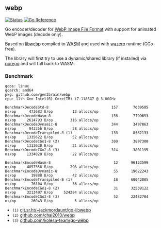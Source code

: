 ## webp
[![Status](https://github.com/gen2brain/webp/actions/workflows/test.yml/badge.svg)](https://github.com/gen2brain/webp/actions)
[![Go Reference](https://pkg.go.dev/badge/github.com/gen2brain/webp.svg)](https://pkg.go.dev/github.com/gen2brain/webp)

Go encoder/decoder for [WebP Image File Format](https://en.wikipedia.org/wiki/WebP) with support for animated WebP images (decode only).

Based on [libwebp](https://github.com/webmproject/libwebp) compiled to [WASM](https://en.wikipedia.org/wiki/WebAssembly) and used with [wazero](https://wazero.io/) runtime (CGo-free).

The library will first try to use a dynamic/shared library (if installed) via [purego](https://github.com/ebitengine/purego) and will fall back to WASM.

### Benchmark

```
goos: linux
goarch: amd64
pkg: github.com/gen2brain/webp
cpu: 11th Gen Intel(R) Core(TM) i7-1185G7 @ 3.00GHz

BenchmarkDecodeStd-8                             157	   7639585 ns/op	  473683 B/op	      13 allocs/op
BenchmarkDecodeWasm-8                            156	   7799653 ns/op	 2614793 B/op	     316 allocs/op
BenchmarkDecodeDynamic-8                         344	   3497863 ns/op	  943356 B/op	      58 allocs/op
BenchmarkDecodeTranspiled-8 (1)                  138	   8562133 ns/op	 1335622 B/op	      52 allocs/op
BenchmarkDecodeCGo1-8 (2)                        300	   3897300 ns/op	 1333630 B/op	      21 allocs/op
BenchmarkDecodeCGo2-8 (3)                        314	   3801195 ns/op	 1334020 B/op	      22 allocs/op

BenchmarkEncodeWasm-8                             12	  96123599 ns/op	 4857356 B/op	     298 allocs/op
BenchmarkEncodeDynamic-8                          55	  19022243 ns/op	   19888 B/op	      42 allocs/op
BenchmarkEncodeTranspiled-8 (1)                   18	  60042805 ns/op	   76104 B/op	      36 allocs/op
BenchmarkEncodeCGo1-8 (2)                         31	  32538122 ns/op	 3213497 B/op	  524294 allocs/op
BenchmarkEncodeCGo2-8 (3)                         52	  22482704 ns/op	   26043 B/op	       5 allocs/op
```

- `(1)` [git.sr.ht/~jackmordaunt/go-libwebp](https://git.sr.ht/~jackmordaunt/go-libwebp)
- `(2)` [github.com/chai2010/webp](https://github.com/chai2010/webp)
- `(3)` [github.com/kolesa-team/go-webp](https://github.com/kolesa-team/go-webp)

